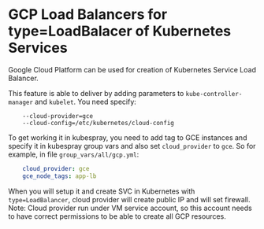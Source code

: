 # GCP Load Balancers for type=LoadBalacer of Kubernetes Services

Google Cloud Platform can be used for creation of Kubernetes Service Load Balancer.

This feature is able to deliver by adding parameters to `kube-controller-manager` and `kubelet`. You need specify:

```ShellSession
    --cloud-provider=gce
    --cloud-config=/etc/kubernetes/cloud-config
```

To get working it in kubespray, you need to add tag to GCE instances and specify it in kubespray group vars and also set `cloud_provider` to `gce`. So for example, in file `group_vars/all/gcp.yml`:

```yaml
    cloud_provider: gce
    gce_node_tags: app-lb
```

When you will setup it and create SVC in Kubernetes with `type=LoadBalancer`, cloud provider will create public IP and will set firewall.
Note: Cloud provider run under VM service account, so this account needs to have correct permissions to be able to create all GCP resources.
